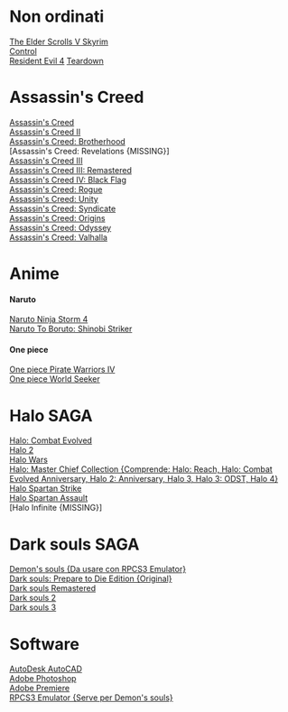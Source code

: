 # Non ordinati

[The Elder Scrolls V Skyrim](https://games-database.com/4sh)\
[Control](https://games-database.com/9eg)\
[Resident Evil 4](https://games-database.com/6q3)
[Teardown](https://games-database.com/9dg)

# Assassin's Creed
[Assassin's Creed](https://megagames.com/fixes/assassins-creed-1?noradio=1)\
[Assassin's Creed II](https://games-database.com/4qf)\
[Assassin's Creed: Brotherhood](https://games-database.com/6qv)\
[Assassin's Creed: Revelations {MISSING}]\
[Assassin's Creed III](https://games-database.com/4lt)\
[Assassin's Creed III: Remastered](https://games-database.com/bN2)\
[Assassin's Creed IV: Black Flag](https://games-database.com/48w)\
[Assassin's Creed: Rogue](https://games-database.com/6p8)\
[Assassin's Creed: Unity](https://games-database.com/6pa)\
[Assassin's Creed: Syndicate](https://games-database.com/72S)\
[Assassin's Creed: Origins](https://games-database.com/6tv)\
[Assassin's Creed: Odyssey](https://games-database.com/4lu)\
[Assassin's Creed: Valhalla](https://games-database.com/7p3)

# Anime
#### Naruto
[Naruto Ninja Storm 4](https://games-database.com/4ry)\
[Naruto To Boruto: Shinobi Striker](https://games-database.com/6ws)

#### One piece
[One piece Pirate Warriors IV](https://games-database.com/9gz)\
[One piece World Seeker](https://steamunlocked.net/one-piece-world-seeker-free-download/)

# Halo SAGA  
[Halo: Combat Evolved](https://gamesnostalgia.com/download/halo-combat-evolved/2908?t=96506455)\
[Halo 2](https://games-database.com/9ly)\
[Halo Wars](https://games-database.com/4dx)\
[Halo: Master Chief Collection {Comprende: Halo: Reach, Halo: Combat Evolved Anniversary, Halo 2: Anniversary, Halo 3, Halo 3: ODST, Halo 4}](https://games-database.com/42r)\
[Halo Spartan Strike](https://games-database.com/9lz)\
[Halo Spartan Assault](https://steamunlocked.eu/halo-spartan-assault-free-download/)\
[Halo Infinite {MISSING}]

# Dark souls SAGA
[Demon's souls {Da usare con RPCS3 Emulator}](http://www.emuroms.ch/en/ps3/demons-souls-iso-download-torrent)\
[Dark souls: Prepare to Die Edition {Original}](https://archive.org/download/dark-souls-prepare-to-die-edition-PC/Dark%20Souls%20-%20Prepare%20To%20Die%20Edition.7z)\
[Dark souls Remastered](https://worldofpcgames.co/dark-souls-remastered-free-download-v2/)\
[Dark souls 2](https://worldofpcgames.co/dark-souls-ii-free-download/)\
[Dark souls 3](https://worldofpcgames.co/dark-souls-3-the-ringed-city-free-download-apk/)

# Software
[AutoDesk AutoCAD](https://games-database.com/4c6)\
[Adobe Photoshop](https://mega.nz/file/aJ1UBBIS#HSd6sDrRtd6iYnc6Pkas3iV6R96ZHFr-vpug6eXKdRY)\
[Adobe Premiere](https://filecr.com/windows/adobe-premiere/)\
[RPCS3 Emulator {Serve per Demon's souls}](https://rpcs3.net/download) 


